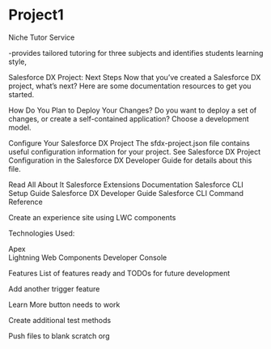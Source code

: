 # Project1
Niche Tutor Service

-provides tailored tutoring for three subjects and identifies students learning style,



Salesforce DX Project: Next Steps Now that you’ve created a Salesforce DX project, what’s next? Here are some documentation resources to get you started.

How Do You Plan to Deploy Your Changes? Do you want to deploy a set of changes, or create a self-contained application? Choose a development model.

Configure Your Salesforce DX Project The sfdx-project.json file contains useful configuration information for your project. See Salesforce DX Project Configuration in the Salesforce DX Developer Guide for details about this file.

Read All About It Salesforce Extensions Documentation Salesforce CLI Setup Guide Salesforce DX Developer Guide Salesforce CLI Command Reference

Create an experience site using LWC components 


Technologies Used: 

Apex  
Lightning Web Components 
Developer Console

Features List of features ready and TODOs for future development

Add another trigger feature 

Learn More button needs to work

Create additional test methods

Push files to blank scratch org
